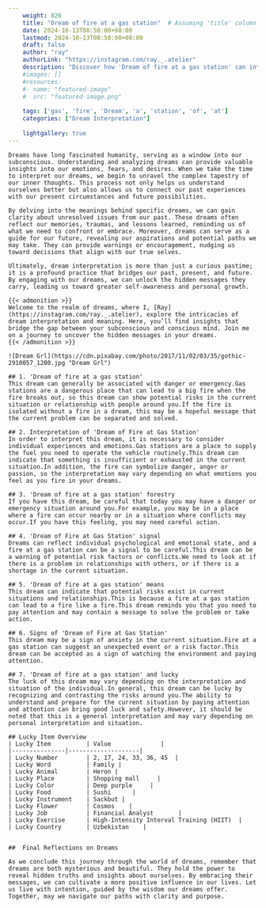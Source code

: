 ```yaml
---
    weight: 826
    title: "Dream of fire at a gas station"  # Assuming 'title' column exists
    date: 2024-10-13T08:50:00+08:00
    lastmod: 2024-10-13T08:50:00+08:00
    draft: false
    author: "ray"
    authorLink: "https://instagram.com/ray._.atelier"
    description: "Discover how 'Dream of fire at a gas station' can interpret your future and uncover its significant meanings in your life."
    #images: []
    #resources:
    #- name: "featured-image"
    #  src: "featured-image.png"
    
    tags: ['gas', 'fire', 'Dream', 'a', 'station', 'of', 'at']
    categories: ["Dream Interpretation"]
    
    lightgallery: true
---
```

    
    Dreams have long fascinated humanity, serving as a window into our subconscious. Understanding and analyzing dreams can provide valuable insights into our emotions, fears, and desires. When we take the time to interpret our dreams, we begin to unravel the complex tapestry of our inner thoughts. This process not only helps us understand ourselves better but also allows us to connect our past experiences with our present circumstances and future possibilities.
    
    By delving into the meanings behind specific dreams, we can gain clarity about unresolved issues from our past. These dreams often reflect our memories, traumas, and lessons learned, reminding us of what we need to confront or embrace. Moreover, dreams can serve as a guide for our future, revealing our aspirations and potential paths we may take. They can provide warnings or encouragement, nudging us toward decisions that align with our true selves.
    
    Ultimately, dream interpretation is more than just a curious pastime; it is a profound practice that bridges our past, present, and future. By engaging with our dreams, we can unlock the hidden messages they carry, leading us toward greater self-awareness and personal growth.
    
    {{< admonition >}}
    Welcome to the realm of dreams, where I, [Ray](https://instagram.com/ray._.atelier), explore the intricacies of dream interpretation and meaning. Here, you’ll find insights that bridge the gap between your subconscious and conscious mind. Join me on a journey to uncover the hidden messages in your dreams.
    {{< /admonition >}}
    
    ![Dream Grl](https://cdn.pixabay.com/photo/2017/11/02/03/35/gothic-2910057_1280.jpg "Dream Grl")
    
    ## 1. 'Dream of fire at a gas station'
    This dream can generally be associated with danger or emergency.Gas stations are a dangerous place that can lead to a big fire when the fire breaks out, so this dream can show potential risks in the current situation or relationship with people around you.If the fire is isolated without a fire in a dream, this may be a hopeful message that the current problem can be separated and solved.
    
    ## 2. Interpretation of 'Dream of Fire at Gas Station'
    In order to interpret this dream, it is necessary to consider individual experiences and emotions.Gas stations are a place to supply the fuel you need to operate the vehicle routinely.This dream can indicate that something is insufficient or exhausted in the current situation.In addition, the fire can symbolize danger, anger or passion, so the interpretation may vary depending on what emotions you feel as you fire in your dreams.
    
    ## 3. 'Dream of fire at a gas station' forestry
    If you have this dream, be careful that today you may have a danger or emergency situation around you.For example, you may be in a place where a fire can occur nearby or in a situation where conflicts may occur.If you have this feeling, you may need careful action.
    
    ## 4. 'Dream of Fire at Gas Station' signal
    Dreams can reflect individual psychological and emotional state, and a fire at a gas station can be a signal to be careful.This dream can be a warning of potential risk factors or conflicts.We need to look at if there is a problem in relationships with others, or if there is a shortage in the current situation.
    
    ## 5. 'Dream of fire at a gas station' means
    This dream can indicate that potential risks exist in current situations and relationships.This is because a fire at a gas station can lead to a fire like a fire.This dream reminds you that you need to pay attention and may contain a message to solve the problem or take action.
    
    ## 6. Signs of 'Dream of Fire at Gas Station'
    This dream may be a sign of anxiety in the current situation.Fire at a gas station can suggest an unexpected event or a risk factor.This dream can be accepted as a sign of watching the environment and paying attention.
    
    ## 7. 'Dream of fire at a gas station' and lucky
    The luck of this dream may vary depending on the interpretation and situation of the individual.In general, this dream can be lucky by recognizing and contrasting the risks around you.The ability to understand and prepare for the current situation by paying attention and attention can bring good luck and safety.However, it should be noted that this is a general interpretation and may vary depending on personal interpretation and situation.
    
    ## Lucky Item Overview
    | Lucky Item          | Value              |
    |---------------|--------------------|
    | Lucky Number        | 2, 17, 24, 33, 36, 45  |
    | Lucky Word          | Family |
    | Lucky Animal        | Heron |
    | Lucky Place         | Shopping mall     |
    | Lucky Color         | Deep purple     |
    | Lucky Food          | Sushi      |
    | Lucky Instrument    | Sackbut |
    | Lucky Flower        | Cosmos    |
    | Lucky Job           | Financial Analyst       |
    | Lucky Exercise      | High-Intensity Interval Training (HIIT)  |
    | Lucky Country       | Uzbekistan    |
    
    
    ##  Final Reflections on Dreams
    
    As we conclude this journey through the world of dreams, remember that dreams are both mysterious and beautiful. They hold the power to reveal hidden truths and insights about ourselves. By embracing their messages, we can cultivate a more positive influence in our lives. Let us live with intention, guided by the wisdom our dreams offer. Together, may we navigate our paths with clarity and purpose.
    